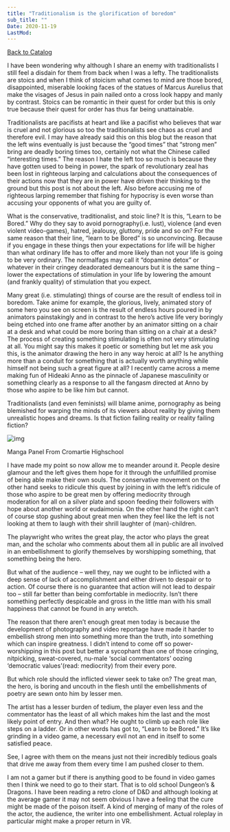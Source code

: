 ```yaml
---
title: "Traditionalism is the glorification of boredom"
sub_title: ""
Date: 2020-11-19
LastMod:
---
```


[Back to Catalog](https://otaking.xyz/index.html)

I have been wondering why although I share an enemy with traditionalists I still feel a disdain for them from back when I was a lefty. The traditionalists are stoics and when I think of stoicism what comes to mind are those bored, disappointed, miserable looking faces of the statues of Marcus Aurelius that make the visages of Jesus in pain nailed onto a cross look happy and manly by contrast. Stoics can be romantic in their quest for order but this is only true because their quest for order has thus far being unattainable.

Traditionalists are pacifists at heart and like a pacifist who believes that war is cruel and not glorious so too the traditionalists see chaos as cruel and therefore evil. I may have already said this on this blog but the reason that the left wins eventually is just because the “good times” that “strong men” bring are deadly boring times too, certainly not what the Chinese called “interesting times.” The reason I hate the left too so much is because they have gotten used to being in power, the spark of revolutionary zeal has been lost in righteous larping and calculations about the consequences of their actions now that they are in power have driven their thinking to the ground but this post is not about the left. Also before accusing me of righteous larping remember that fishing for hypocrisy is even worse than accusing your opponents of what you are guilty of.

What is the conservative, traditionalist, and stoic line? It is this, “Learn to be Bored.” Why do they say to avoid pornography(i.e. lust), violence (and even violent video-games), hatred, jealousy, gluttony, pride and so on? For the same reason that their line, “learn to be Bored” is so unconvincing. Because if you engage in these things then your expectations for life will be higher than what ordinary life has to offer and more likely than not your life is going to be very ordinary. The normalfags may call it “dopamine detox” or whatever in their cringey deadorated demeanours but it is the same thing – lower the expectations of stimulation in your life by lowering the amount (and frankly quality) of stimulation that you expect.

Many great (i.e. stimulating) things of course are the result of endless toil in boredom. Take anime for example, the glorious, lively, animated story of some hero you see on screen is the result of endless hours poured in by animators painstakingly and in contrast to the hero’s active life very boringly being etched into one frame after another by an animator sitting on a chair at a desk and what could be more boring than sitting on a chair at a desk? The process of creating something stimulating is often not very stimulating at all. You might say this makes it poetic or something but let me ask you this, is the animator drawing the hero in any way heroic at all? Is he anything more than a conduit for something that is actually worth anything while himself not being such a great figure at all? I recently came across a meme making fun of Hideaki Anno as the pinnacle of Japanese masculinity or something clearly as a response to all the fangasm directed at Anno by those who aspire to be like him but cannot.

Traditionalists (and even feminists) will blame anime, pornography as being blemished for warping the minds of its viewers about reality by giving them unrealistic hopes and dreams. Is that fiction failing reality or reality failing fiction?

![img](https://www.sosbrigade.club/wp-content/uploads/2020/11/cromartie-highschool-hopes-and-dreams-300x166.jpg)

Manga Panel From Cromartie Highschool

I have made my point so now allow me to meander around it. People desire glamour and the left gives them hope for it through the unfulfilled promise of being able make their own souls. The conservative movement on the other hand seeks to ridicule this quest by joining in with the left’s ridicule of those who aspire to be great men by offering mediocrity through moderation for all on a silver plate and spoon feeding their followers with hope about another world or eudaimonia. On the other hand the right can’t of course stop gushing about great men when they feel like the left is not looking at them to laugh with their shrill laughter of (man)-children.

The playwright who writes the great play, the actor who plays the great man, and the scholar who comments about them all in public are all involved in an embellishment to glorify themselves by worshipping something, that something being the hero.

But what of the audience – well they, nay we ought to be inflicted with a deep sense of lack of accomplishment and either driven to despair or to action. Of course there is no guarantee that action will not lead to despair too – still far better than being comfortable in mediocrity. Isn’t there something perfectly despicable and gross in the little man with his small happiness that cannot be found in any wretch.

The reason that there aren’t enough great men today is because the development of photography and video reportage have made it harder to embellish strong men into something more than the truth, into something which can inspire greatness. I didn’t intend to come off so power-worshipping in this post but better a sycophant than one of those cringing, nitpicking, sweat-covered, nu-male ‘social commentators’ oozing ‘democratic values'(read: mediocrity) from their every pore.

But which role should the inflicted viewer seek to take on? The great man, the hero, is boring and uncouth in the flesh until the embellishments of poetry are sewn onto him by lesser men.

The artist has a lesser burden of tedium, the player even less and the commentator has the least of all which makes him the last and the most likely point of entry. And then what? He ought to climb up each role like steps on a ladder. Or in other words has got to, “Learn to be Bored.” It’s like grinding in a video game, a necessary evil not an end in itself to some satisfied peace.

See, I agree with them on the means just not their incredibly tedious goals that drive me away from them every time I am pushed closer to them.

I am not a gamer but if there is anything good to be found in video games then I think we need to go to their start. That is to old school Dungeon’s & Dragons. I have been reading a retro clone of D&D and although looking at the average gamer it may not seem obvious I have a feeling that the cure might be made of the poison itself. A kind of merging of many of the roles of the actor, the audience, the writer into one embellishment. Actual roleplay in particular might make a proper return in VR.

